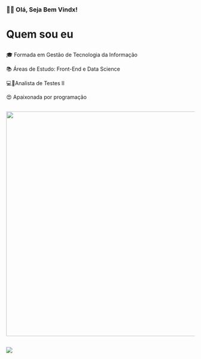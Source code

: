### <p>👩🏾 Olá, Seja Bem Vindx!</p>


<h1><p> Quem sou eu</h1></p>
<p>🎓 Formada em Gestão de Tecnologia da Informação</p>
<p>📚 Áreas de Estudo: Front-End e Data Science </p>
<p>💻🦟Analista de Testes II</p>
<p>😍 Apaixonada por programação</p>

##
<p align = "center">
  <img src = "https://github-readme-stats.vercel.app/api?username=KarenEmerenciano&show_icons=true&theme=bear" width = 600>
<!--  <img src = "https://github-readme-streak-stats.herokuapp.com?user=KarenEmerenciano&theme=dark&hide_border=true" width = 400> -->


##
<a href="https://www.linkedin.com/in/karen-e-94b3471b6/" target="_blank"><img src="https://img.shields.io/badge/-LinkedIn-%230077B5?style=for-the-badge&logo=linkedin&logoColor=white" target="_blank"></a> 


